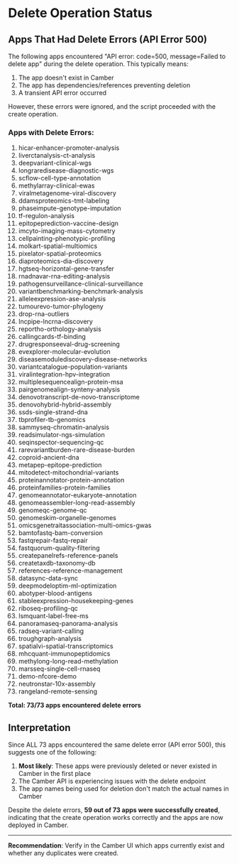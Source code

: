 # Delete Operation Status

## Apps That Had Delete Errors (API Error 500)

The following apps encountered "API error: code=500, message=Failed to delete app" during the delete operation. This typically means:
1. The app doesn't exist in Camber
2. The app has dependencies/references preventing deletion
3. A transient API error occurred

However, these errors were ignored, and the script proceeded with the create operation.

### Apps with Delete Errors:
1. hicar-enhancer-promoter-analysis
2. liverctanalysis-ct-analysis
3. deepvariant-clinical-wgs
4. longraredisease-diagnostic-wgs
5. scflow-cell-type-annotation
6. methylarray-clinical-ewas
7. viralmetagenome-viral-discovery
8. ddamsproteomics-tmt-labeling
9. phaseimpute-genotype-imputation
10. tf-regulon-analysis
11. epitopeprediction-vaccine-design
12. imcyto-imaging-mass-cytometry
13. cellpainting-phenotypic-profiling
14. molkart-spatial-multiomics
15. pixelator-spatial-proteomics
16. diaproteomics-dia-discovery
17. hgtseq-horizontal-gene-transfer
18. rnadnavar-rna-editing-analysis
19. pathogensurveillance-clinical-surveillance
20. variantbenchmarking-benchmark-analysis
21. alleleexpression-ase-analysis
22. tumourevo-tumor-phylogeny
23. drop-rna-outliers
24. lncpipe-lncrna-discovery
25. reportho-orthology-analysis
26. callingcards-tf-binding
27. drugresponseeval-drug-screening
28. evexplorer-molecular-evolution
29. diseasemodulediscovery-disease-networks
30. variantcatalogue-population-variants
31. viralintegration-hpv-integration
32. multiplesequencealign-protein-msa
33. pairgenomealign-synteny-analysis
34. denovotranscript-de-novo-transcriptome
35. denovohybrid-hybrid-assembly
36. ssds-single-strand-dna
37. tbprofiler-tb-genomics
38. sammyseq-chromatin-analysis
39. readsimulator-ngs-simulation
40. seqinspector-sequencing-qc
41. rarevariantburden-rare-disease-burden
42. coproid-ancient-dna
43. metapep-epitope-prediction
44. mitodetect-mitochondrial-variants
45. proteinannotator-protein-annotation
46. proteinfamilies-protein-families
47. genomeannotator-eukaryote-annotation
48. genomeassembler-long-read-assembly
49. genomeqc-genome-qc
50. genomeskim-organelle-genomes
51. omicsgenetraitassociation-multi-omics-gwas
52. bamtofastq-bam-conversion
53. fastqrepair-fastq-repair
54. fastquorum-quality-filtering
55. createpanelrefs-reference-panels
56. createtaxdb-taxonomy-db
57. references-reference-management
58. datasync-data-sync
59. deepmodeloptim-ml-optimization
60. abotyper-blood-antigens
61. stableexpression-housekeeping-genes
62. riboseq-profiling-qc
63. lsmquant-label-free-ms
64. panoramaseq-panorama-analysis
65. radseq-variant-calling
66. troughgraph-analysis
67. spatialvi-spatial-transcriptomics
68. mhcquant-immunopeptidomics
69. methylong-long-read-methylation
70. marsseq-single-cell-rnaseq
71. demo-nfcore-demo
72. neutronstar-10x-assembly
73. rangeland-remote-sensing

**Total: 73/73 apps encountered delete errors**

## Interpretation

Since ALL 73 apps encountered the same delete error (API error 500), this suggests one of the following:
1. **Most likely**: These apps were previously deleted or never existed in Camber in the first place
2. The Camber API is experiencing issues with the delete endpoint
3. The app names being used for deletion don't match the actual names in Camber

Despite the delete errors, **59 out of 73 apps were successfully created**, indicating that the create operation works correctly and the apps are now deployed in Camber.

---

**Recommendation**: Verify in the Camber UI which apps currently exist and whether any duplicates were created.
